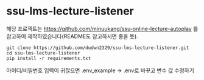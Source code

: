 # ssu-lms-lecture-listener

해당 프로젝트는 https://github.com/minuukang/ssu-online-lecture-autoplay 를 참고하여 제작하였습니다(README도 참고하시면 좋을 듯).  
```
git clone https://github.com/dudwn2329/ssu-lms-lecture-listener.git    
cd ssu-lms-lecture-listener   
pip install -r requirements.txt   
```

아이디/비밀번호 입력이 귀찮으면 .env_example -> .env로 바꾸고 변수 값 수정하기
